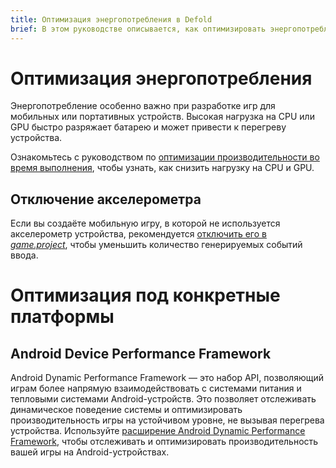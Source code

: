 ```yaml
---
title: Оптимизация энергопотребления в Defold
brief: В этом руководстве описывается, как оптимизировать энергопотребление игры на Defold.
---
```


# Оптимизация энергопотребления
Энергопотребление особенно важно при разработке игр для мобильных или портативных устройств. Высокая нагрузка на CPU или GPU быстро разряжает батарею и может привести к перегреву устройства.

Ознакомьтесь с руководством по [оптимизации производительности во время выполнения](/manuals/optimization-speed), чтобы узнать, как снизить нагрузку на CPU и GPU.

## Отключение акселерометра
Если вы создаёте мобильную игру, в которой не используется акселерометр устройства, рекомендуется [отключить его в *game.project*](/manuals/project-settings/#use-accelerometer), чтобы уменьшить количество генерируемых событий ввода.

# Оптимизация под конкретные платформы

## Android Device Performance Framework

Android Dynamic Performance Framework — это набор API, позволяющий играм более напрямую взаимодействовать с системами питания и тепловыми системами Android-устройств. Это позволяет отслеживать динамическое поведение системы и оптимизировать производительность игры на устойчивом уровне, не вызывая перегрева устройства. Используйте [расширение Android Dynamic Performance Framework](https://defold.com/extension-adpf/), чтобы отслеживать и оптимизировать производительность вашей игры на Android-устройствах.